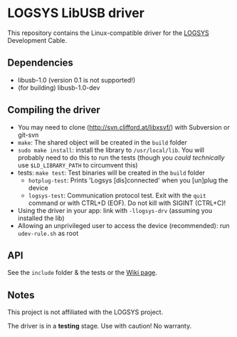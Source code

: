 # LOGSYS LibUSB driver

This repository contains the Linux-compatible driver for the [LOGSYS](http://logsys.mit.bme.hu) Development Cable.

## Dependencies

* libusb-1.0 (version 0.1 is not supported!)
* (for building) libusb-1.0-dev

## Compiling the driver

* You may need to clone (http://svn.clifford.at/libxsvf/) with Subversion or git-svn
* `make`: The shared object will be created in the `build` folder
* `sudo make install`: install the library to `/usr/local/lib`. You will probably need to do this to run the tests (though you _could technically_ use `$LD_LIBRARY_PATH` to circumvent this)
* tests: `make test`: Test binaries will be created in the `build` folder
  * `hotplug-test`: Prints 'Logsys [dis]connected' when you [un]plug the device
  * `logsys-test`: Communication protocol test. Exit with the `quit` command or with CTRL+D (EOF). Do not kill with SIGINT (CTRL+C)!
* Using the driver in your app: link with `-llogsys-drv` (assuming you installed the lib)
* Allowing an unprivileged user to access the device (recommended): run `udev-rule.sh` as root

## API

See the `include` folder & the tests or the [Wiki page](https://github.com/bence98/Logsys-LibUSB-Driver/wiki/Legacy:API).

## Notes

This project is not affiliated with the LOGSYS project.

The driver is in a **testing** stage. Use with caution! No warranty.
